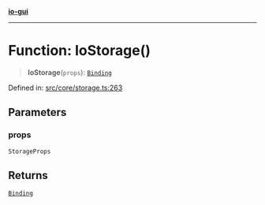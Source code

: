 [**io-gui**](../README.md)

***

# Function: IoStorage()

> **IoStorage**(`props`): [`Binding`](../classes/Binding.md)

Defined in: [src/core/storage.ts:263](https://github.com/io-gui/io/blob/main/src/core/storage.ts#L263)

## Parameters

### props

`StorageProps`

## Returns

[`Binding`](../classes/Binding.md)
